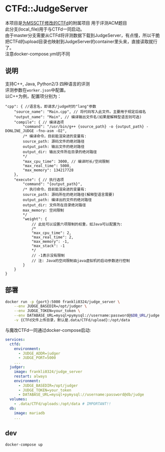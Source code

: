 # CTFd::JudgeServer

本项目是[为MSSCTF修改的CTFd](https://github.com/frankli0324/CTFd)的附属项目
用于评测ACM题目  
此分支(local_file)用于与CTFd一同启动。  
由于master分支需要从CTFd将评测数据下载到JudgeServer，有点慢，所以干脆把CTFd的upload目录也映射到JudgeServer的container里头来，直接读取就行了。  
注意docker-compose.yml的不同

## 说明

支持C++, Java, Python2/3 四种语言的评测  
评测参数在`worker.json`中配置。  
以C++为例，配置项分别为：
```jsonc
"cpp": { //语言名，即请求/judge时的"lang"参数
    "source_name": "Main.cpp", // 将代码写入此文件。主要用于规定后缀名
    "output_name": "Main", // 编译输出文件名(如果是解释型语言则可选)
    "compile": { // 编译选项
        "command": "/usr/bin/g++ {source_path} -o {output_path} -DONLINE_JUDGE -fno-asm -O2",
        /* 编译命令，目前能渲染进的变量有:
        source_path: 源码文件的绝对路径
        output_path: 输出文件的绝对路径
        output_dir: 输出文件所在目录的绝对路径
        */
        "max_cpu_time": 3000, // 编译时长/空间限制
        "max_real_time": 5000,
        "max_memory": 134217728
    },
    "execute": { // 执行选项
        "command": "{output_path}",
        /* 执行命令，目前能渲染进的变量有:
        source_path: 源码所在的绝对路径(解释型语言需要)
        output_path: 编译出的文件的绝对路径
        output_dir: 文件所在目录绝对路径
        max_memory: 空间限制
        */
        "weight": {
            // 此处可以设置六项限制的权重，如Java可以配置为:
            /*
            "max_cpu_time": 2,
            "max_real_time": 2,
            "max_memory": -1,
            "max_stack": -1
            */
            // -1表示没有限制
            // 注: Java的空间限制由java虚拟机的启动参数进行控制
        }
    }
}
```

## 部署

```bash
docker run -p {port}:5000 frankli0324/judge_server \
    --env JUDGE_BASEDIR=/opt/judger \
    --env JUDGE_TOKEN=your_token \
    --env DATABASE_URL=mysql+pymysql://username:password@$DB_URL/judge \
    -v {CTFd文件上传目录，默认是.data/CTFd/upload}:/opt/data
```

与魔改CTFd一同通过docker-compose启动:
```yaml
services:
  ctfd:
    environment:
      - JUDGE_ADDR=judger
      - JUDGE_PORT=5000
    ...
  judger:
    image: frankli0324/judge_server
    restart: always
    environment:
      - JUDGE_BASEDIR=/opt/judger
      - JUDGE_TOKEN=your_token
      - DATABASE_URL=mysql+pymysql://username:password@db/judge
  volumes:
    - .data/CTFd/uploads:/opt/data # IMPORTANT!!
  db: 
    image: mariadb
    ...
```

## dev

```bash
docker-compose up
```
